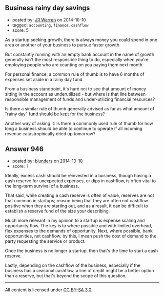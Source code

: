 ## Business rainy day savings

- posted by: [JR Warren](https://stackexchange.com/users/1866317/jr-warren) on 2014-10-10
- tagged: `accounting`, `finance`, `cashflow`
- score: 5

As a startup seeking growth, there is always money you could spend in one area or another of your business to pursue faster growth.

But constantly running with an empty bank account in the name of growth generally isn't the most responsible thing to do, especially when you're employing people who are counting on you paying them next month.

For personal finance, a common rule of thumb is to have 6 months of expenses set aside in a rainy day fund.

From a business standpoint, it's hard not to see that amount of money sitting in the account as underutilized - but where is that line between responsible management of funds and under-utilizing financial resources?

Is there a similar rule of thumb generally advised as far as what amount of "rainy day" fund should be kept for the business? 

Another way of asking it: Is there a commonly used rule of thumb for how long a business should be able to continue to operate if all incoming revenue catastrophically dried up tomorrow?


## Answer 946

- posted by: [blunders](https://stackexchange.com/users/216182/blunders) on 2014-10-10
- score: 1

Ideally, excess cash should be reinvested in a business, though having a cash reserve for unexpected expenses, or dips in cashflow, is often vital to the long-term survival of a business.

That said, while creating a cash reserve is often of value, reserves are not that common in startups; reason being that they are often not cashflow positive when they are starting out, and as a result, it can be difficult to establish a reserve fund of the size your describing. 

Much more relevant in my opinion to a startup is expense scaling and opportunity flow. The key is to where possible and with limited overhead, flex expenses to the demands of opportunity. Next, where possible, bank opportunities, not cashflow; by this, I mean push the cost of demand to the party requesting the service or product.

Once the business is no longer a startup, then that's the time to start a cash reserve. 

Lastly, depending on the cashflow of the business, especially if the business has a seasonal cashflow, a line of credit might be a better option than a reserve, but that's beyond the scope of this question.

 



---

All content is licensed under [CC BY-SA 3.0](https://creativecommons.org/licenses/by-sa/3.0/).
